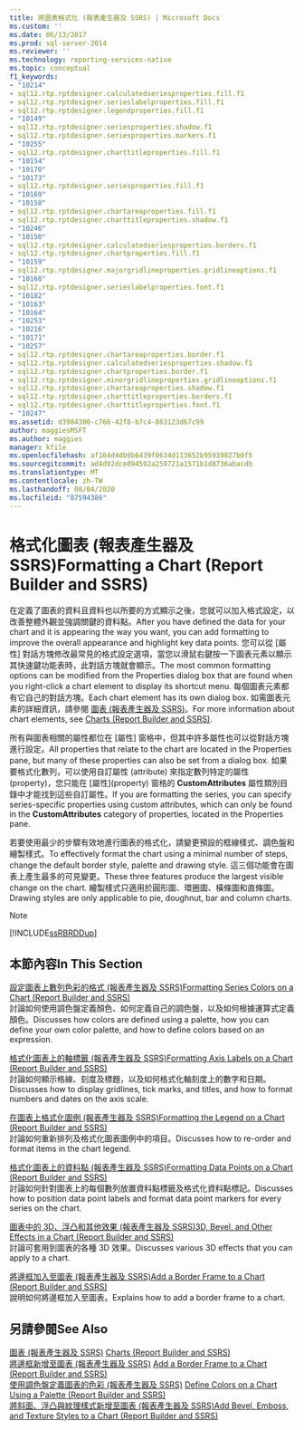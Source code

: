 ```yaml
---
title: 將圖表格式化 (報表產生器及 SSRS) | Microsoft Docs
ms.custom: ''
ms.date: 06/13/2017
ms.prod: sql-server-2014
ms.reviewer: ''
ms.technology: reporting-services-native
ms.topic: conceptual
f1_keywords:
- "10214"
- sql12.rtp.rptdesigner.calculatedseriesproperties.fill.f1
- sql12.rtp.rptdesigner.serieslabelproperties.fill.f1
- sql12.rtp.rptdesigner.legendproperties.fill.f1
- "10149"
- sql12.rtp.rptdesigner.seriesproperties.shadow.f1
- sql12.rtp.rptdesigner.seriesproperties.markers.f1
- "10255"
- sql12.rtp.rptdesigner.charttitleproperties.fill.f1
- "10154"
- "10170"
- "10173"
- sql12.rtp.rptdesigner.seriesproperties.fill.f1
- "10169"
- "10158"
- sql12.rtp.rptdesigner.chartareaproperties.fill.f1
- sql12.rtp.rptdesigner.charttitleproperties.shadow.f1
- "10246"
- "10150"
- sql12.rtp.rptdesigner.calculatedseriesproperties.borders.f1
- sql12.rtp.rptdesigner.chartproperties.fill.f1
- "10159"
- sql12.rtp.rptdesigner.majorgridlineproperties.gridlineoptions.f1
- "10160"
- sql12.rtp.rptdesigner.serieslabelproperties.font.f1
- "10182"
- "10163"
- "10164"
- "10253"
- "10216"
- "10171"
- "10257"
- sql12.rtp.rptdesigner.chartareaproperties.border.f1
- sql12.rtp.rptdesigner.calculatedseriesproperties.shadow.f1
- sql12.rtp.rptdesigner.chartproperties.border.f1
- sql12.rtp.rptdesigner.minorgridlineproperties.gridlineoptions.f1
- sql12.rtp.rptdesigner.chartareaproperties.shadow.f1
- sql12.rtp.rptdesigner.charttitleproperties.borders.f1
- sql12.rtp.rptdesigner.charttitleproperties.font.f1
- "10247"
ms.assetid: d3984300-c766-42f8-b7c4-863123d67c99
author: maggiesMSFT
ms.author: maggies
manager: kfile
ms.openlocfilehash: af164d4db9b6439f0634d113652b95939827b0f5
ms.sourcegitcommit: ad4d92dce894592a259721a1571b1d8736abacdb
ms.translationtype: MT
ms.contentlocale: zh-TW
ms.lasthandoff: 08/04/2020
ms.locfileid: "87594386"
---
```

# <a name="formatting-a-chart-report-builder-and-ssrs"></a><span data-ttu-id="f6687-102">格式化圖表 (報表產生器及 SSRS)</span><span class="sxs-lookup"><span data-stu-id="f6687-102">Formatting a Chart (Report Builder and SSRS)</span></span>
  <span data-ttu-id="f6687-103">在定義了圖表的資料且資料也以所要的方式顯示之後，您就可以加入格式設定，以改善整體外觀並強調關鍵的資料點。</span><span class="sxs-lookup"><span data-stu-id="f6687-103">After you have defined the data for your chart and it is appearing the way you want, you can add formatting to improve the overall appearance and highlight key data points.</span></span> <span data-ttu-id="f6687-104">您可以從 [屬性] 對話方塊修改最常見的格式設定選項，當您以滑鼠右鍵按一下圖表元素以顯示其快速鍵功能表時，此對話方塊就會顯示。</span><span class="sxs-lookup"><span data-stu-id="f6687-104">The most common formatting options can be modified from the Properties dialog box that are found when you right-click a chart element to display its shortcut menu.</span></span> <span data-ttu-id="f6687-105">每個圖表元素都有它自己的對話方塊。</span><span class="sxs-lookup"><span data-stu-id="f6687-105">Each chart element has its own dialog box.</span></span> <span data-ttu-id="f6687-106">如需圖表元素的詳細資訊，請參閱 [圖表 &#40;報表產生器及 SSRS&#41;](charts-report-builder-and-ssrs.md)。</span><span class="sxs-lookup"><span data-stu-id="f6687-106">For more information about chart elements, see [Charts &#40;Report Builder and SSRS&#41;](charts-report-builder-and-ssrs.md).</span></span>  
  
 <span data-ttu-id="f6687-107">所有與圖表相關的屬性都位在 [屬性] 窗格中，但其中許多屬性也可以從對話方塊進行設定。</span><span class="sxs-lookup"><span data-stu-id="f6687-107">All properties that relate to the chart are located in the Properties pane, but many of these properties can also be set from a dialog box.</span></span> <span data-ttu-id="f6687-108">如果要格式化數列，可以使用自訂屬性 (attribute) 來指定數列特定的屬性 (property)，您只能在 [屬性]\(property) 窗格的 **CustomAttributes** 屬性類別目錄中才能找到這些自訂屬性。</span><span class="sxs-lookup"><span data-stu-id="f6687-108">If you are formatting the series, you can specify series-specific properties using custom attributes, which can only be found in the **CustomAttributes** category of properties, located in the Properties pane.</span></span>  
  
 <span data-ttu-id="f6687-109">若要使用最少的步驟有效地進行圖表的格式化，請變更預設的框線樣式、調色盤和繪製樣式。</span><span class="sxs-lookup"><span data-stu-id="f6687-109">To effectively format the chart using a minimal number of steps, change the default border style, palette and drawing style.</span></span> <span data-ttu-id="f6687-110">這三個功能會在圖表上產生最多的可見變更。</span><span class="sxs-lookup"><span data-stu-id="f6687-110">These three features produce the largest visible change on the chart.</span></span> <span data-ttu-id="f6687-111">繪製樣式只適用於圓形圖、環圈圖、橫條圖和直條圖。</span><span class="sxs-lookup"><span data-stu-id="f6687-111">Drawing styles are only applicable to pie, doughnut, bar and column charts.</span></span>  
  
> [!NOTE]  
>  [!INCLUDE[ssRBRDDup](../../includes/ssrbrddup-md.md)]  
  
## <a name="in-this-section"></a><span data-ttu-id="f6687-112">本節內容</span><span class="sxs-lookup"><span data-stu-id="f6687-112">In This Section</span></span>  
 [<span data-ttu-id="f6687-113">設定圖表上數列色彩的格式 &#40;報表產生器及 SSRS&#41;</span><span class="sxs-lookup"><span data-stu-id="f6687-113">Formatting Series Colors on a Chart &#40;Report Builder and SSRS&#41;</span></span>](formatting-series-colors-on-a-chart-report-builder-and-ssrs.md)  
 <span data-ttu-id="f6687-114">討論如何使用調色盤定義顏色、如何定義自己的調色盤，以及如何根據運算式定義顏色。</span><span class="sxs-lookup"><span data-stu-id="f6687-114">Discusses how colors are defined using a palette, how you can define your own color palette, and how to define colors based on an expression.</span></span>  
  
 [<span data-ttu-id="f6687-115">格式化圖表上的軸標籤 &#40;報表產生器及 SSRS&#41;</span><span class="sxs-lookup"><span data-stu-id="f6687-115">Formatting Axis Labels on a Chart &#40;Report Builder and SSRS&#41;</span></span>](formatting-axis-labels-on-a-chart-report-builder-and-ssrs.md)  
 <span data-ttu-id="f6687-116">討論如何顯示格線、刻度及標題，以及如何格式化軸刻度上的數字和日期。</span><span class="sxs-lookup"><span data-stu-id="f6687-116">Discusses how to display gridlines, tick marks, and titles, and how to format numbers and dates on the axis scale.</span></span>  
  
 [<span data-ttu-id="f6687-117">在圖表上格式化圖例 &#40;報表產生器及 SSRS&#41;</span><span class="sxs-lookup"><span data-stu-id="f6687-117">Formatting the Legend on a Chart &#40;Report Builder and SSRS&#41;</span></span>](chart-legend-formatting-report-builder.md)  
 <span data-ttu-id="f6687-118">討論如何重新排列及格式化圖表圖例中的項目。</span><span class="sxs-lookup"><span data-stu-id="f6687-118">Discusses how to re-order and format items in the chart legend.</span></span>  
  
 [<span data-ttu-id="f6687-119">格式化圖表上的資料點 &#40;報表產生器及 SSRS&#41;</span><span class="sxs-lookup"><span data-stu-id="f6687-119">Formatting Data Points on a Chart &#40;Report Builder and SSRS&#41;</span></span>](formatting-data-points-on-a-chart-report-builder-and-ssrs.md)  
 <span data-ttu-id="f6687-120">討論如何針對圖表上的每個數列放置資料點標籤及格式化資料點標記。</span><span class="sxs-lookup"><span data-stu-id="f6687-120">Discusses how to position data point labels and format data point markers for every series on the chart.</span></span>  
  
 [<span data-ttu-id="f6687-121">圖表中的 3D、浮凸和其他效果 &#40;報表產生器及 SSRS&#41;</span><span class="sxs-lookup"><span data-stu-id="f6687-121">3D, Bevel, and Other Effects in a Chart &#40;Report Builder and SSRS&#41;</span></span>](chart-effects-3d-bevel-and-other-report-builder.md)  
 <span data-ttu-id="f6687-122">討論可套用到圖表的各種 3D 效果。</span><span class="sxs-lookup"><span data-stu-id="f6687-122">Discusses various 3D effects that you can apply to a chart.</span></span>  
  
 [<span data-ttu-id="f6687-123">將邊框加入至圖表 &#40;報表產生器及 SSRS&#41;</span><span class="sxs-lookup"><span data-stu-id="f6687-123">Add a Border Frame to a Chart &#40;Report Builder and SSRS&#41;</span></span>](add-a-border-frame-to-a-chart-report-builder-and-ssrs.md)  
 <span data-ttu-id="f6687-124">說明如何將邊框加入至圖表。</span><span class="sxs-lookup"><span data-stu-id="f6687-124">Explains how to add a border frame to a chart.</span></span>  
  
## <a name="see-also"></a><span data-ttu-id="f6687-125">另請參閱</span><span class="sxs-lookup"><span data-stu-id="f6687-125">See Also</span></span>  
 <span data-ttu-id="f6687-126">[圖表 &#40;報表產生器及 SSRS&#41;](charts-report-builder-and-ssrs.md) </span><span class="sxs-lookup"><span data-stu-id="f6687-126">[Charts &#40;Report Builder and SSRS&#41;](charts-report-builder-and-ssrs.md) </span></span>  
 <span data-ttu-id="f6687-127">[將邊框新增至圖表 &#40;報表產生器及 SSRS&#41;](add-a-border-frame-to-a-chart-report-builder-and-ssrs.md) </span><span class="sxs-lookup"><span data-stu-id="f6687-127">[Add a Border Frame to a Chart &#40;Report Builder and SSRS&#41;](add-a-border-frame-to-a-chart-report-builder-and-ssrs.md) </span></span>  
 <span data-ttu-id="f6687-128">[使用調色盤定義圖表的色彩 &#40;報表產生器及 SSRS&#41;](define-colors-on-a-chart-using-a-palette-report-builder-and-ssrs.md) </span><span class="sxs-lookup"><span data-stu-id="f6687-128">[Define Colors on a Chart Using a Palette &#40;Report Builder and SSRS&#41;](define-colors-on-a-chart-using-a-palette-report-builder-and-ssrs.md) </span></span>  
 [<span data-ttu-id="f6687-129">將斜面、浮凸與紋理樣式新增至圖表 &#40;報表產生器及 SSRS&#41;</span><span class="sxs-lookup"><span data-stu-id="f6687-129">Add Bevel, Emboss, and Texture Styles to a Chart &#40;Report Builder and SSRS&#41;</span></span>](chart-effects-add-bevel-emboss-or-texture-report-builder.md)  
  
  
